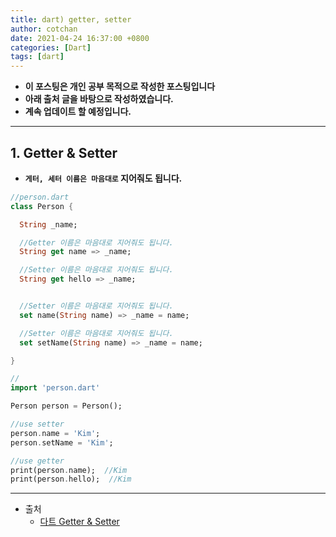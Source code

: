```yaml
---
title: dart) getter, setter
author: cotchan
date: 2021-04-24 16:37:00 +0800
categories: [Dart]
tags: [dart]   
---
```


+ **이 포스팅은 개인 공부 목적으로 작성한 포스팅입니다**
+ **아래 출처 글을 바탕으로 작성하였습니다.**
+ **계속 업데이트 할 예정입니다.**

---

## 1. Getter & Setter

+ **`게터, 세터 이름은 마음대로` 지어줘도 됩니다.**

```dart
//person.dart
class Person {

  String _name;

  //Getter 이름은 마음대로 지어줘도 됩니다.
  String get name => _name;

  //Setter 이름은 마음대로 지어줘도 됩니다.
  String get hello => _name;


  //Setter 이름은 마음대로 지어줘도 됩니다.  
  set name(String name) => _name = name;

  //Setter 이름은 마음대로 지어줘도 됩니다.
  set setName(String name) => _name = name;

}

//
import 'person.dart'

Person person = Person();

//use setter
person.name = 'Kim';
person.setName = 'Kim';

//use getter
print(person.name);  //Kim
print(person.hello);  //Kim
```

---

+ 출처
  + [다트 Getter & Setter](https://brunch.co.kr/@mystoryg/127)
